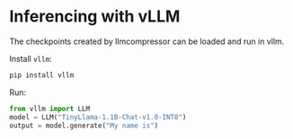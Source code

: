 # Inferencing with vLLM

The checkpoints created by llmcompressor can be loaded and run in vllm.

Install `vllm`:

```cmd
pip install vllm
```

Run:

```py
from vllm import LLM
model = LLM("TinyLlama-1.1B-Chat-v1.0-INT8")
output = model.generate("My name is")
```